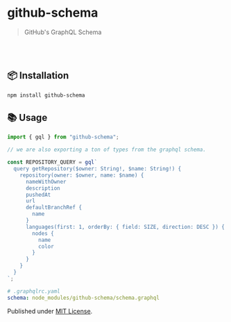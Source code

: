 # github-schema

> GitHub's GraphQL Schema

<br/>
<br/>

## 📦 Installation

```sh
npm install github-schema
```

## 📚 Usage
```ts
import { gql } from "github-schema";

// we are also exporting a ton of types from the graphql schema.

const REPOSITORY_QUERY = gql`
  query getRepository($owner: String!, $name: String!) {
    repository(owner: $owner, name: $name) {
      nameWithOwner
      description
      pushedAt
      url
      defaultBranchRef {
        name
      }
      languages(first: 1, orderBy: { field: SIZE, direction: DESC }) {
        nodes {
          name
          color
        }
      }
    }
  }
`;
```

```yaml
# .graphqlrc.yaml
schema: node_modules/github-schema/schema.graphql
```

Published under [MIT License](./LICENCE).
